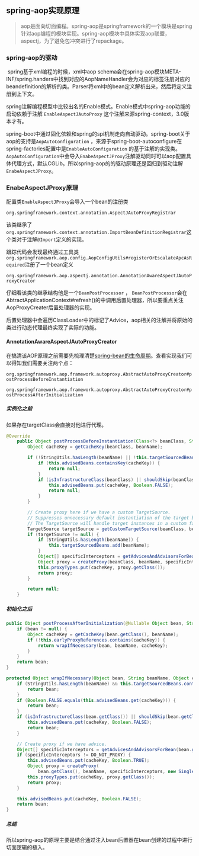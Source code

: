 ## spring-aop实现原理

> aop是面向切面编程。spring-aop是springframework的一个模块是spring针对aop编程的模块实现。spring-aop模块中具体实现aop联盟，aspectj，为了避免包冲突进行了repackage。



### spring-aop的驱动

​		spring基于xml编程的时候，xml中aop schema会在spring-aop模块META-INF/spring.handers中找到对应的AopNameHandler会为对应的标签注册对应的beandefinition的解析的类。Parser将xml中的bean定义解析出来，然后将定义注册到上下文。

​		spring注解编程模型中比较出名的Enable模式。Enable模式中spring-aop功能的启动依赖于注解 `EnableAspectJAutoProxy`  这个注解来源spring-context，3.0版本才有。

​		spring-boot中通过固化依赖和spring的spi机制走向自动驱动。spring-boot关于aop的支持是`AopAutoConfiguration`  ，来源于spring-boot-autoconfigure在spring-factories配置中是`EnableAutoConfiguration` 的基于注解的实现类。`AopAutoConfiguration`中会导入`EnabeAspectJProxy`注解驱动同时可以aop配置具体代理方式，默认CGLib。所以spring-aop的的驱动原理还是回归到驱动注解`EnabeAspectJProxy`。

### EnabeAspectJProxy原理

配置类`EnableAspectJProxy`会导入一个bean的注册类

`org.springframework.context.annotation.AspectJAutoProxyRegistrar`

该类继承了`org.springframework.context.annotation.ImportBeanDefinitionRegistrar`这个类对于注解`@Import`定义的实现。

跟踪代码会发现最终通过工具类`org.springframework.aop.config.AopConfigUtils#registerOrEscalateApcAsRequired`注册了一个bean定义

`org.springframework.aop.aspectj.annotation.AnnotationAwareAspectJAutoProxyCreator`



仔细看该类的继承结构他是一个``BeanPostProcessor`` ， `BeanPostProcessor`会在AbtractApplicationContext#refresh()的中调用后置处理器，所以要重点关注AopProxyCreater后置处理器的实现。

后置处理器中会遍历ClassLoader中的标记了Advice，aop相关的注解并将原始的类进行动态代理最终实现了实际的功能。



#### AnnotationAwareAspectJAutoProxyCreator

在搞清该AOP原理之前需要先梳理清楚[spring-bean的生命周期](./SpringBean生命周期.md)。查看实现我们可以得知我们需要关注两个点：

``org.springframework.aop.framework.autoproxy.AbstractAutoProxyCreator#postProcessBeforeInstantiation``

``org.springframework.aop.framework.autoproxy.AbstractAutoProxyCreator#postProcessAfterInitialization``

##### 实例化之前

如果存在targetClass会直接对他进行代理。

```java
@Override
	public Object postProcessBeforeInstantiation(Class<?> beanClass, String beanName) throws BeansException {
		Object cacheKey = getCacheKey(beanClass, beanName);

		if (!StringUtils.hasLength(beanName) || !this.targetSourcedBeans.contains(beanName)) {
			if (this.advisedBeans.containsKey(cacheKey)) {
				return null;
			}
			if (isInfrastructureClass(beanClass) || shouldSkip(beanClass, beanName)) {
				this.advisedBeans.put(cacheKey, Boolean.FALSE);
				return null;
			}
		}

		// Create proxy here if we have a custom TargetSource.
		// Suppresses unnecessary default instantiation of the target bean:
		// The TargetSource will handle target instances in a custom fashion.
		TargetSource targetSource = getCustomTargetSource(beanClass, beanName);
		if (targetSource != null) {
			if (StringUtils.hasLength(beanName)) {
				this.targetSourcedBeans.add(beanName);
			}
			Object[] specificInterceptors = getAdvicesAndAdvisorsForBean(beanClass, beanName, targetSource);
			Object proxy = createProxy(beanClass, beanName, specificInterceptors, targetSource);
			this.proxyTypes.put(cacheKey, proxy.getClass());
			return proxy;
		}

		return null;
	}
```



##### 初始化之后

```java
public Object postProcessAfterInitialization(@Nullable Object bean, String beanName) throws BeansException {
    if (bean != null) {
        Object cacheKey = getCacheKey(bean.getClass(), beanName);
        if (!this.earlyProxyReferences.contains(cacheKey)) {
            return wrapIfNecessary(bean, beanName, cacheKey);
        }
    }
    return bean;
}

protected Object wrapIfNecessary(Object bean, String beanName, Object cacheKey) {
    if (StringUtils.hasLength(beanName) && this.targetSourcedBeans.contains(beanName)) {
        return bean;
    }
    if (Boolean.FALSE.equals(this.advisedBeans.get(cacheKey))) {
        return bean;
    }
    if (isInfrastructureClass(bean.getClass()) || shouldSkip(bean.getClass(), beanName)) {
        this.advisedBeans.put(cacheKey, Boolean.FALSE);
        return bean;
    }

    // Create proxy if we have advice.
    Object[] specificInterceptors = getAdvicesAndAdvisorsForBean(bean.getClass(), beanName, null);
    if (specificInterceptors != DO_NOT_PROXY) {
        this.advisedBeans.put(cacheKey, Boolean.TRUE);
        Object proxy = createProxy(
            bean.getClass(), beanName, specificInterceptors, new SingletonTargetSource(bean));
        this.proxyTypes.put(cacheKey, proxy.getClass());
        return proxy;
    }

    this.advisedBeans.put(cacheKey, Boolean.FALSE);
    return bean;
}
```

##### 总结

所以spring-aop的原理主要是结合通过注入bean后置器在bean创建的过程中进行切面逻辑的植入。





























